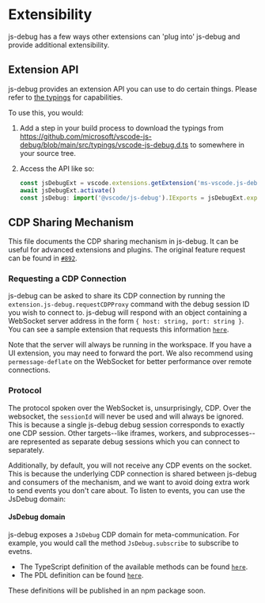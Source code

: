 # Extensibility

js-debug has a few ways other extensions can 'plug into' js-debug and provide
additional extensibility.

## Extension API

js-debug provides an extension API you can use to do certain things. Please
refer to
[the typings](https://github.com/microsoft/vscode-js-debug/blob/main/src/typings/vscode-js-debug.d.ts)
for capabilities.

To use this, you would:

1. Add a step in your build process to download the typings from
   https://github.com/microsoft/vscode-js-debug/blob/main/src/typings/vscode-js-debug.d.ts
   to somewhere in your source tree.
2. Access the API like so:

    ```js
    const jsDebugExt = vscode.extensions.getExtension('ms-vscode.js-debug-nightly') || vscode.extensions.getExtension('ms-vscode.js-debug');
    await jsDebugExt.activate()
    const jsDebug: import('@vscode/js-debug').IExports = jsDebugExt.exports;
    ```

## CDP Sharing Mechanism

This file documents the CDP sharing mechanism in js-debug. It can be useful for
advanced extensions and plugins. The original feature request can be found in
[`#892`](https://github.com/microsoft/vscode-js-debug/issues/893).

### Requesting a CDP Connection

js-debug can be asked to share its CDP connection by running the
`extension.js-debug.requestCDPProxy` command with the debug session ID you wish
to connect to. js-debug will respond with an object containing a WebSocket
server address in the form `{ host: string, port: string }`. You can see a
sample extension that requests this information
[`here`](https://github.com/connor4312/cdp-proxy-requestor/blob/main/extension.js).

Note that the server will always be running in the workspace. If you have a UI
extension, you may need to forward the port. We also recommend using
`permessage-deflate` on the WebSocket for better performance over remote
connections.

### Protocol

The protocol spoken over the WebSocket is, unsurprisingly, CDP. Over the
websocket, the `sessionId` will never be used and will always be ignored. This
is because a single js-debug debug session corresponds to exactly one CDP
session. Other targets--like iframes, workers, and subprocesses--are represented
as separate debug sessions which you can connect to separately.

Additionally, by default, you will not receive any CDP events on the socket.
This is because the underlying CDP connection is shared between js-debug and
consumers of the mechanism, and we want to avoid doing extra work to send events
you don't care about. To listen to events, you can use the JsDebug domain:

#### JsDebug domain

js-debug exposes a `JsDebug` CDP domain for meta-communication. For example, you
would call the method `JsDebug.subscribe` to subscribe to evetns.

- The TypeScript definition of the available methods can be found
  [`here`](https://github.com/microsoft/vscode-js-debug/blob/main/src/adapter/cdpProxy.ts#L22).
- The PDL definition can be found
  [`here`](https://github.com/microsoft/vscode-js-debug/blob/main/src/adapter/cdpProxy.pdl).

These definitions will be published in an npm package soon.
